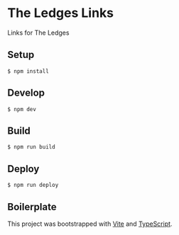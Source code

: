 # The Ledges Links

Links for The Ledges

## Setup

`$ npm install`

## Develop

`$ npm dev`

## Build

`$ npm run build`

## Deploy

`$ npm run deploy`

## Boilerplate

This project was bootstrapped with [Vite](https://vitejs.dev/) and [TypeScript](https://vitejs.dev/guide/features.html#typescript).
